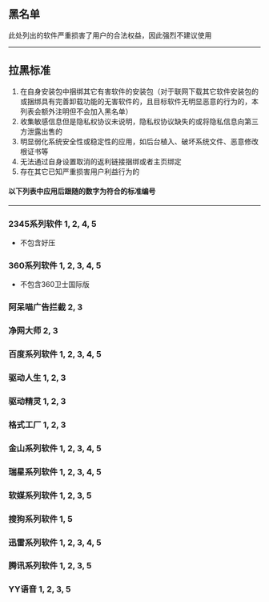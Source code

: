 ## 黑名单

此处列出的软件严重损害了用户的合法权益，因此强烈不建议使用

---

## 拉黑标准

1. 在自身安装包中捆绑其它有害软件的安装包（对于联网下载其它软件安装包的或捆绑具有完善卸载功能的无害软件的，且目标软件无明显恶意的行为的，本列表会额外注明但不会加入黑名单）
2. 收集敏感信息但是隐私权协议未说明，隐私权协议缺失的或将隐私信息向第三方泄露出售的
3. 明显弱化系统安全性或稳定性的应用，如后台植入、破坏系统文件、恶意修改根证书等
4. 无法通过自身设置取消的返利链接捆绑或者主页绑定
5. 存在其它已知严重损害用户利益行为的

#### 以下列表中应用后跟随的数字为符合的标准编号

---

### 2345系列软件   1, 2, 4, 5

* 不包含好压

### 360系列软件   1, 2, 3, 4, 5

* 不包含360卫士国际版

### 阿呆喵广告拦截   2, 3

### 净网大师   2, 3

### 百度系列软件   1, 2, 3, 4, 5

### 驱动人生   1, 2, 3

### 驱动精灵   1, 2, 3

### 格式工厂   1, 2, 3

### 金山系列软件   1, 2, 3, 4, 5

### 瑞星系列软件   1, 2, 3, 4, 5

### 软媒系列软件   1, 2, 3, 5

### 搜狗系列软件   1, 5

### 迅雷系列软件   1, 2, 3, 4, 5

### 腾讯系列软件   1, 2, 3, 5

### YY语音   1, 2, 3, 5



